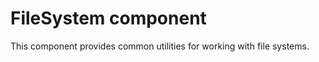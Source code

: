 
FileSystem component
====================

This component provides common utilities for working with file systems.